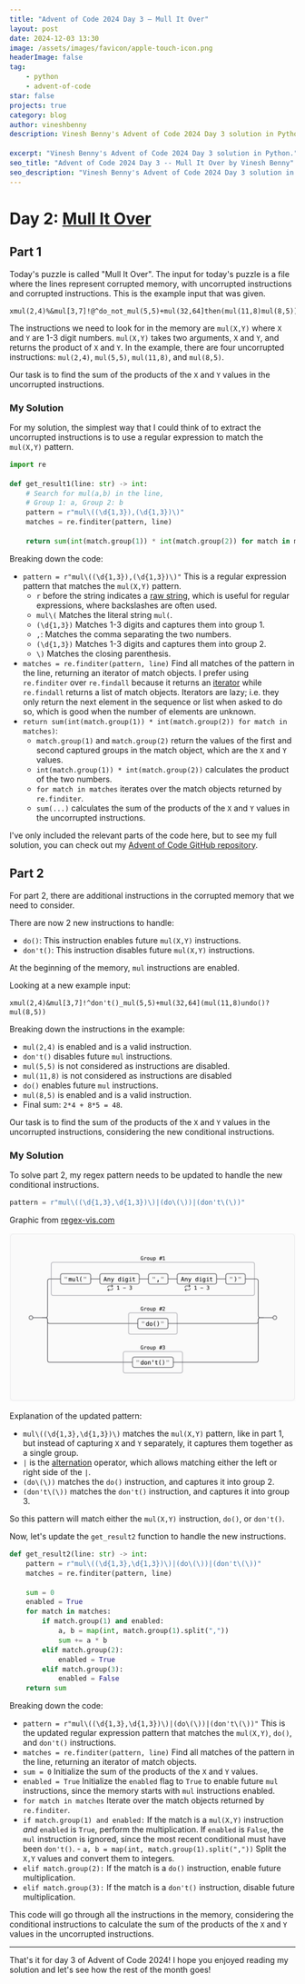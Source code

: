 ```yaml
---
title: "Advent of Code 2024 Day 3 – Mull It Over"
layout: post
date: 2024-12-03 13:30
image: /assets/images/favicon/apple-touch-icon.png
headerImage: false
tag:
    - python
    - advent-of-code
star: false
projects: true
category: blog
author: vineshbenny
description: Vinesh Benny's Advent of Code 2024 Day 3 solution in Python.

excerpt: "Vinesh Benny's Advent of Code 2024 Day 3 solution in Python."
seo_title: "Advent of Code 2024 Day 3 -- Mull It Over by Vinesh Benny"
seo_description: "Vinesh Benny's Advent of Code 2024 Day 3 solution in Python."
---
```


# Day 2: [Mull It Over](https://adventofcode.com/2024/day/3)

## Part 1

Today's puzzle is called "Mull It Over".
The input for today's puzzle is a file where the lines represent corrupted memory, with uncorrupted instructions and corrupted instructions.
This is the example input that was given.

```plaintext
xmul(2,4)%&mul[3,7]!@^do_not_mul(5,5)+mul(32,64]then(mul(11,8)mul(8,5))
```

The instructions we need to look for in the memory are `mul(X,Y)` where `X` and `Y` are 1-3 digit numbers.
`mul(X,Y)` takes two arguments, `X` and `Y`, and returns the product of `X` and `Y`.
In the example, there are four uncorrupted instructions: `mul(2,4)`, `mul(5,5)`, `mul(11,8)`, and `mul(8,5)`.

Our task is to find the sum of the products of the `X` and `Y` values in the uncorrupted instructions.

### My Solution

For my solution, the simplest way that I could think of to extract the uncorrupted instructions is to use a regular expression to match the `mul(X,Y)` pattern.

```python
import re

def get_result1(line: str) -> int:
    # Search for mul(a,b) in the line,
    # Group 1: a, Group 2: b
    pattern = r"mul\((\d{1,3}),(\d{1,3})\)"
    matches = re.finditer(pattern, line)

    return sum(int(match.group(1)) * int(match.group(2)) for match in matches)
```

Breaking down the code:

-   `pattern = r"mul\((\d{1,3}),(\d{1,3})\)"` This is a regular expression pattern that matches the `mul(X,Y)` pattern.
    -   `r` before the string indicates a [raw
        string](https://www.geeksforgeeks.org/python-raw-strings/), which is useful
        for regular expressions, where backslashes are often used.
    -   `mul\(` Matches the literal string `mul(`.
    -   `(\d{1,3})` Matches 1-3 digits and captures them into group 1.
    -   `,`: Matches the comma separating the two numbers.
    -   `(\d{1,3})` Matches 1-3 digits and captures them into group 2.
    -   `\)` Matches the closing parenthesis.
-   `matches = re.finditer(pattern, line)` Find all matches of the pattern in
    the line, returning an iterator of match objects. I prefer using `re.finditer`
    over `re.findall` because it returns an
    [iterator](https://docs.python.org/3/glossary.html#term-iterator) while
    `re.findall` returns a list of match objects. Iterators are lazy; i.e. they
    only return the next element in the sequence or list when asked to do so, which
    is good when the number of elements are unknown.
-   `return sum(int(match.group(1)) * int(match.group(2)) for match in matches)`:
    -   `match.group(1)` and `match.group(2)` return the values of the first and
        second captured groups in the match object, which are the `X` and `Y` values.
    -   `int(match.group(1)) * int(match.group(2))` calculates the product of the
        two numbers.
    -   `for match in matches` iterates over the match objects returned by
        `re.finditer`.
    -   `sum(...)` calculates the sum of the products of the `X` and `Y` values in
        the uncorrupted instructions.

I've only included the relevant parts of the code here, but to see my full
solution, you can check out my [Advent of Code GitHub
repository](https://github.com/VBenny42/AoC/blob/main/2024/day03/solution.py).

## Part 2

For part 2, there are additional instructions in the corrupted memory that we need to consider.

There are now 2 new instructions to handle:

-   `do()`: This instruction enables future `mul(X,Y)` instructions.
-   `don't()`: This instruction disables future `mul(X,Y)` instructions.

At the beginning of the memory, `mul` instructions are enabled.

Looking at a new example input:

```plaintext
xmul(2,4)&mul[3,7]!^don't()_mul(5,5)+mul(32,64](mul(11,8)undo()?mul(8,5))
```

Breaking down the instructions in the example:

-   `mul(2,4)` is enabled and is a valid instruction.
-   `don't()` disables future `mul` instructions.
-   `mul(5,5)` is not considered as instructions are disabled.
-   `mul(11,8)` is not considered as instructions are disabled
-   `do()` enables future `mul` instructions.
-   `mul(8,5)` is enabled and is a valid instruction.
-   Final sum: `2*4 + 8*5 = 48`.

Our task is to find the sum of the products of the `X` and `Y` values in the uncorrupted instructions, considering the new conditional instructions.

### My Solution

To solve part 2, my regex pattern needs to be updated to handle the new conditional instructions.

```python
pattern = r"mul\((\d{1,3},\d{1,3})\)|(do\(\))|(don't\(\))"
```

<div>
    <div style="margin-bottom: 15px;">
        <figcaption class="caption">Graphic from <a href="https://regex-vis.com/?r=%28mul%5C%28%5Cd%7B1%2C3%7D%2C%5Cd%7B1%2C3%7D%5C%29%29%7C%28do%5C%28%5C%29%29%7C%28don%27t%5C%28%5C%29%29">regex-vis.com</a></figcaption>
    </div>
    <img src="../assets/images/2024-12-03/Capture-2024-12-03-184215.png" alt="Regex pattern for part 2" loading="lazy">
</div>

Explanation of the updated pattern:

-   `mul\((\d{1,3},\d{1,3})\)` matches the `mul(X,Y)` pattern, like in part 1, but instead of capturing `X` and `Y` separately, it captures them together as a single group.
-   `|` is the [alternation](https://www.regular-expressions.info/alternation.html) operator, which allows matching either the left or right side of the `|`.
-   `(do\(\))` matches the `do()` instruction, and captures it into group 2.
-   `(don't\(\))` matches the `don't()` instruction, and captures it into group 3.

So this pattern will match either the `mul(X,Y)` instruction, `do()`, or `don't()`.

Now, let's update the `get_result2` function to handle the new instructions.

```python
def get_result2(line: str) -> int:
    pattern = r"mul\((\d{1,3},\d{1,3})\)|(do\(\))|(don't\(\))"
    matches = re.finditer(pattern, line)

    sum = 0
    enabled = True
    for match in matches:
        if match.group(1) and enabled:
            a, b = map(int, match.group(1).split(","))
            sum += a * b
        elif match.group(2):
            enabled = True
        elif match.group(3):
            enabled = False
    return sum
```

Breaking down the code:

-   `pattern = r"mul\((\d{1,3},\d{1,3})\)|(do\(\))|(don't\(\))"` This is the updated regular expression pattern that matches the `mul(X,Y)`, `do()`, and `don't()` instructions.
-   `matches = re.finditer(pattern, line)` Find all matches of the pattern in the line, returning an iterator of match objects.
-   `sum = 0` Initialize the sum of the products of the `X` and `Y` values.
-   `enabled = True` Initialize the `enabled` flag to `True` to enable future `mul` instructions, since the memory starts with `mul` instructions enabled.
-   `for match in matches` Iterate over the match objects returned by `re.finditer`.
-   `if match.group(1) and enabled:` If the match is a `mul(X,Y)` instruction
    _and_ `enabled` is `True`, perform the multiplication. If `enabled` is `False`,
    the `mul` instruction is ignored, since the most recent conditional must have
    been `don't()`. - `a, b = map(int, match.group(1).split(","))` Split the `X,Y` values and convert them to integers.
-   `elif match.group(2):` If the match is a `do()` instruction, enable future multiplication.
-   `elif match.group(3):` If the match is a `don't()` instruction, disable future multiplication.

This code will go through all the instructions in the memory, considering the
conditional instructions to calculate the sum of the products of the `X` and
`Y` values in the uncorrupted instructions.

---

That's it for day 3 of Advent of Code 2024! I hope you enjoyed reading my solution and let's see how the rest of the month goes!
